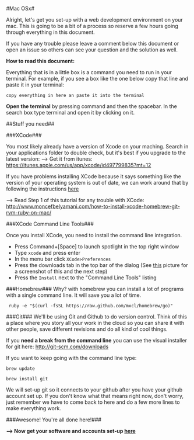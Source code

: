 #Mac OSx#

Alright, let's get you set-up with a web development environment on your mac. This is going to be a bit of a process so reserve a few hours going through everything in this document. 

If you have any trouble please leave a comment below this document or open an issue so others can see your question and the solution as well. 


__How to read this document:__

Everything that is in a little box is a command you need to run in your terminal. For example, if you see a box like the one below copy that line and paste it in your terminal:

``` 
copy everything in here an paste it into the terminal
```

__Open the terminal__ by pressing command and then the spacebar. In the search box type terminal and open it by clicking on it.

##Stuff you need##

###XCode###

You  most likely already have a version of Xcode on your maching. Search in your applications folder to double check, but it's best if you upgrade to the latest version:
--> Get it from itunes: https://itunes.apple.com/us/app/xcode/id497799835?mt=12


If you have problems installing XCode because it says something like the version of your operating system is out of date, we can work around that by following the instructions [here](gcc.md)

--> Read Step 1 of this tutorial for any trouble with XCode: http://www.moncefbelyamani.com/how-to-install-xcode-homebrew-git-rvm-ruby-on-mac/


###XCode Command Line Tools###

Once you install XCode, you need to install the command line integration.  

* Press Command+[Space] to launch spotlight in the top right window
* Type `xcode` and press enter
* In the menu bar click `XCode>Preferences`
* Press the downloads tab in the top bar of the dialog (See [this](http://i.imgur.com/V0MnjNS.png) picture for a screenshot of this and the next step)
* Press the `Install` next to the "Command Line Tools" listing


###Homebrew###
Why? with homebrew you can install a lot of programs with a single command line. It will save you a lot of time.

```
 ruby -e "$(curl -fsSL https://raw.github.com/mxcl/homebrew/go)"
```

###Git###
We'll be using Git and Github to do version control. Think of this a place where you story all your work in the cloud so you can share it with other people, save different revisions and do all kind of cool things. 

If you __need a break from the command line__ you can use the visual installer for git here:
http://git-scm.com/downloads

If you want to keep going with the command line type:

```
brew update
```
```
brew install git
```

We will set-up git so it connects to your github after you have your github account set up. If you don't know what that means right now, don't worry, just remember we have to come back to here and do a few more lines to make everything work.


###Awesome! You're all done here!###

__--> Now get your software and accounts set-up [here](https://github.com/tiffbogich/install-guide)__

